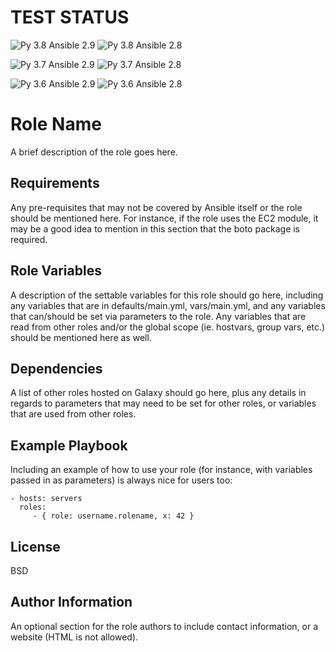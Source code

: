 TEST STATUS
============
![Py 3.8 Ansible 2.9     ](https://github.com/joej164/ansible_test_role/workflows/Py%203.8%20Ansible%202.9/badge.svg?branch=master)
![Py 3.8 Ansible 2.8](https://github.com/joej164/ansible_test_role/workflows/Py%203.8%20Ansible%202.8/badge.svg?branch=master)

![Py 3.7 Ansible 2.9](https://github.com/joej164/ansible_test_role/workflows/Py%203.7%20Ansible%202.9/badge.svg)
![Py 3.7 Ansible 2.8](https://github.com/joej164/ansible_test_role/workflows/Py%203.7%20Ansible%202.8/badge.svg)

![Py 3.6 Ansible 2.9](https://github.com/joej164/ansible_test_role/workflows/Py%203.6%20Ansible%202.9/badge.svg)
![Py 3.6 Ansible 2.8](https://github.com/joej164/ansible_test_role/workflows/Py%203.6%20Ansible%202.8/badge.svg)




Role Name
=========

A brief description of the role goes here.

Requirements
------------

Any pre-requisites that may not be covered by Ansible itself or the role should be mentioned here. For instance, if the role uses the EC2 module, it may be a good idea to mention in this section that the boto package is required.

Role Variables
--------------

A description of the settable variables for this role should go here, including any variables that are in defaults/main.yml, vars/main.yml, and any variables that can/should be set via parameters to the role. Any variables that are read from other roles and/or the global scope (ie. hostvars, group vars, etc.) should be mentioned here as well.

Dependencies
------------

A list of other roles hosted on Galaxy should go here, plus any details in regards to parameters that may need to be set for other roles, or variables that are used from other roles.

Example Playbook
----------------

Including an example of how to use your role (for instance, with variables passed in as parameters) is always nice for users too:

    - hosts: servers
      roles:
         - { role: username.rolename, x: 42 }

License
-------

BSD

Author Information
------------------

An optional section for the role authors to include contact information, or a website (HTML is not allowed).

